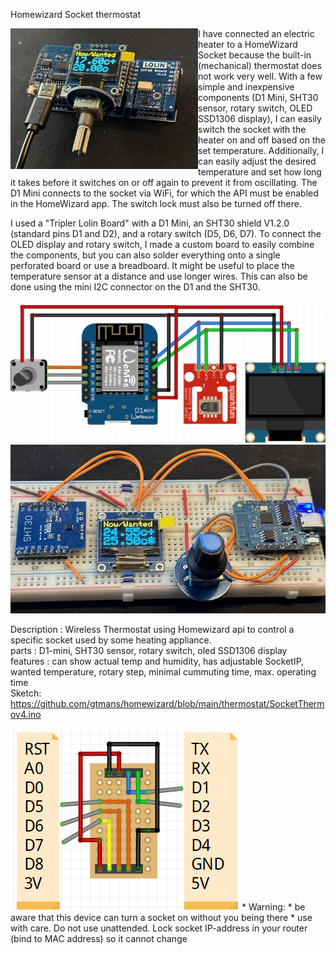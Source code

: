 Homewizard Socket thermostat

<img src="https://github.com/gtmans/homewizard/blob/main/thermostat/Sochet-thermostat-smaller.png" align=left width="300" />

I have connected an electric heater to a HomeWizard Socket because the built-in (mechanical) thermostat does not work very well. With a few simple and inexpensive components (D1 Mini, SHT30 sensor, rotary switch, OLED SSD1306 display), I can easily switch the socket with the heater on and off based on the set temperature. Additionally, I can easily adjust the desired temperature and set how long it takes before it switches on or off again to prevent it from oscillating. The D1 Mini connects to the socket via WiFi, for which the API must be enabled in the HomeWizard app. The switch lock must also be turned off there.

I used a "Tripler Lolin Board" with a D1 Mini, an SHT30 shield V1.2.0 (standard pins D1 and D2), and a rotary switch (D5, D6, D7). To connect the OLED display and rotary switch, I made a custom board to easily combine the components, but you can also solder everything onto a single perforated board or use a breadboard. It might be useful to place the temperature sensor at a distance and use longer wires. This can also be done using the mini I2C connector on the D1 and the SHT30.

<img src="https://github.com/gtmans/homewizard/blob/main/thermostat/Thermo-Fritz.png" />
<img src="https://github.com/gtmans/homewizard/blob/main/thermostat/Thermo-breadboard.png" />

Description : Wireless Thermostat using Homewizard api to control a specific socket used by some heating appliance.<BR>
parts    : D1-mini, SHT30 sensor, rotary switch, oled SSD1306 display<BR>
features : can show actual temp and humidity, has adjustable SocketIP, wanted temperature, rotary step, minimal cummuting time, max. operating time <BR>
Sketch: https://github.com/gtmans/homewizard/blob/main/thermostat/SocketThermov4.ino <BR>

<img src="https://github.com/gtmans/homewizard/blob/main/thermostat/Thermo-breakout.png" />
 * Warning:
 * be aware that this device can turn a socket on without you being there 
 * use with care. Do not use unattended. Lock socket IP-address in your router (bind to MAC address) so it cannot change 
